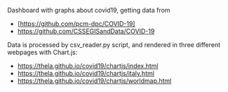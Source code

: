 Dashboard with graphs about covid19, getting data from
 - [https://github.com/pcm-dpc/COVID-19]
 - https://github.com/CSSEGISandData/COVID-19

Data is processed by csv_reader.py script, and rendered in three different webpages with Chart.js:
 - https://thela.github.io/covid19/chartjs/index.html
 - https://thela.github.io/covid19/chartjs/italy.html
 - https://thela.github.io/covid19/chartjs/worldmap.html